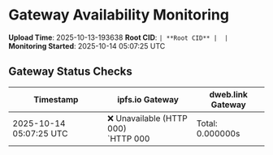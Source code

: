 # Gateway Availability Monitoring

**Upload Time**: 2025-10-13-193638
**Root CID**: `| **Root CID** |  |`
**Monitoring Started**: 2025-10-14 05:07:25 UTC

## Gateway Status Checks

| Timestamp | ipfs.io Gateway | dweb.link Gateway |
|-----------|-----------------|-------------------|
| 2025-10-14 05:07:25 UTC | ❌ Unavailable (HTTP 000)<br>`HTTP 000 | Total: 0.000000s | DNS: 0.000000s | Connect: 0.000000s | Transfer: 0.000000s | Size: 0 bytesConnection failed or timeout` | ❌ Unavailable (HTTP 000)<br>`HTTP 000 | Total: 0.000000s | DNS: 0.000000s | Connect: 0.000000s | Transfer: 0.000000s | Size: 0 bytesConnection failed or timeout` |
